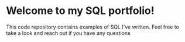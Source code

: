 # Welcome to my SQL portfolio! 


This code repository contains examples of SQL I've written. Feel free to take a look and reach out if you have any questions

